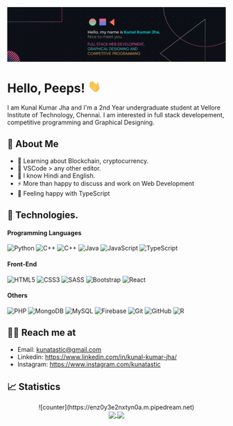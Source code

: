 <img src="./profile.png" alt="@Kunatastic">

<br>

# Hello, Peeps! <img src="./wave.gif" width="30px">

I am Kunal Kumar Jha and I'm a 2nd Year undergraduate student at Vellore Institute of Technology, Chennai. I am interested in full stack developement, competitive programming and Graphical Designing.

## 🤵 About Me

- 🌱 Learning about Blockchain, cryptocurrency.
- 🤔 VSCode > any other editor.
- 💬 I know Hindi and English.
- ⚡ More than happy to discuss and work on Web Development
- 👫 Feeling happy with TypeScript

## 🔧 Technologies.

#### Programming Languages

![Python](https://img.shields.io/badge/-Python-black?style=flat-square&logo=Python)
![C++](https://img.shields.io/badge/-C-black?style=flat-square&logo=c)
![C++](https://img.shields.io/badge/-C++-black?style=flat-square&logo=c%2B%2B)
![Java](https://img.shields.io/badge/-java-black?style=flat-square&logo=java)
![JavaScript](https://img.shields.io/badge/-JavaScript-black?style=flat&logo=javascript)
![TypeScript](https://img.shields.io/badge/-TypeScript-black?style=flat&logo=TypeScript)

#### Front-End

![HTML5](https://img.shields.io/badge/-HTML5-black?style=flat-square&logo=html5)
![CSS3](https://img.shields.io/badge/-CSS3-black?style=flat-square&logo=css3)
![SASS](https://img.shields.io/badge/-sass-black?style=flat-square&logo=sass)
![Bootstrap](https://img.shields.io/badge/-Bootstrap-black?style=flat-square&logo=bootstrap)
![React](https://img.shields.io/badge/-React-black?style=flat-square&logo=react)

#### Others

![PHP](https://img.shields.io/badge/-PHP-black?style=flat-square&logo=php)
![MongoDB](https://img.shields.io/badge/-MongoDB-black?style=flat-square&logo=mongodb)
![MySQL](https://img.shields.io/badge/-MySQL-black?style=flat-square&logo=mysql)
![Firebase](https://img.shields.io/badge/Firebase-black?style=flat-square&logo=firebase)
![Git](https://img.shields.io/badge/-Git-black?style=flat-square&logo=git)
![GitHub](https://img.shields.io/badge/-GitHub-black?style=flat-square&logo=github)
![R](https://img.shields.io/badge/-R-black?style=flat-square&logo=r&logoColor=blue)

## 👨‍💼 Reach me at

- Email: kunatastic@gmail.com
- Linkedin: https://www.linkedin.com/in/kunal-kumar-jha/
- Instagram: https://www.instagram.com/kunatastic

## 📈 Statistics

<div align="center">
![counter](https://enz0y3e2nxtyn0a.m.pipedream.net)
</div>
<div align="center">
<a href="https://github.com/kunatastic/kunatastic">
<img align="center" height="170px" src="https://github-readme-stats.vercel.app/api?username=kunatastic&theme=ayu-mirage&show_icons=true" />
</a>
<a href="https://github.com/kunatastic/kunatastic">
<img align="center" height="170px" src="https://github-readme-stats.vercel.app/api/top-langs/?username=kunatastic&layout=compact&theme=ayu-mirage&show_icons=true"/>
</a>
</div>
